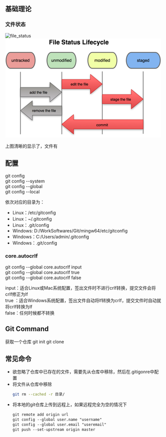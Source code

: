 
## 基础理论

### 文件状态

![file_status](../../assets/file_status.png)
![file_status](https://github.com/SummerLius/note/blob/master/assets/file_status.png)

上图清晰的显示了，文件有

## 配置

git config  
git config --system    
git config --global    
git config --local     

依次对应的目录为：  
- Linux：/etc/gitconfig  
- Linux：~/.gitconfig  
- Linux：.git/config  
- Windows: D:/WorkSoftwares/Git/mingw64/etc/gitconfig  
- Windows：C:/Users/admin/.gitconfig  
- Windows：.git/config

### core.autocrlf  

git config --global core.autocrlf input    
git config --global core.autocrlf true    
git config --global core.autocrlf false    

input：适合Linux或Mac系统配置，签出文件时不进行crlf转换，提交文件会将crlf修正为lf   
true ：适合Windows系统配置，签出文件自动将lf转换为crlf，提交文件时自动就将crlf转换为lf  
false：任何时候都不转换


## Git Command

获取一个仓库
git init
git clone <repo-url>

## 常见命令

- 欲忽略了仓库中已存在的文件，需要先从仓库中移除，然后在.gitigonre中配置
- 将文件从仓库中移除
    ```sh
    git rm --cached -r 目录/
    ```
- 将本地的git仓库上传到远程上，如果远程完全为空的情况下
    ```
    git remote add origin url
    git config --global user.name "username"
    git config --global user.email "useremail"
    git push --set-upstream origin master
    ```
